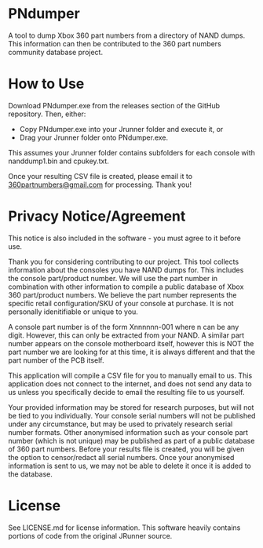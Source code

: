 # PNdumper
A tool to dump Xbox 360 part numbers from a directory of NAND dumps. This information can then be contributed to the 360 part numbers community database project.

# How to Use
Download PNdumper.exe from the releases section of the GitHub repository. Then, either:
- Copy PNdumper.exe into your Jrunner folder and execute it, or
- Drag your Jrunner folder onto PNdumper.exe.

This assumes your Jrunner folder contains subfolders for each console with nanddump1.bin and cpukey.txt.

Once your resulting CSV file is created, please email it to 360partnumbers@gmail.com for processing. Thank you!

# Privacy Notice/Agreement
This notice is also included in the software - you must agree to it before use.

Thank you for considering contributing to our project. This tool collects information about the consoles you have NAND dumps for. This includes the console part/product number. We will use the part number in combination with other information to compile a public database of Xbox 360 part/product numbers. We believe the part number represents the specific retail configuration/SKU of your console at purchase. It is not personally idenitifiable or unique to you.

A console part number is of the form Xnnnnnn-001 where n can be any digit. However, this can only be extracted from your NAND. A similar part number appears on the console motherboard itself, however this is NOT the part number we are looking for at this time, it is always different and that the part number of the PCB itself.

This application will compile a CSV file for you to manually email to us. This application does not connect to the internet, and does not send any data to us unless you specifically decide to email the resulting file to us yourself.

Your provided information may be stored for research purposes, but will not be tied to you individually. Your console serial numbers will not be published under any circumstance, but may be used to privately research serial number formats. Other anonymised information such as your console part number (which is not unique) may be published as part of a public database of 360 part numbers. Before your results file is created, you will be given the option to censor/redact all serial numbers. Once your anonymised information is sent to us, we may not be able to delete it once it is added to the database.

# License
See LICENSE.md for license information. This software heavily contains portions of code from the original JRunner source.
